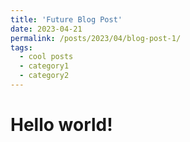```yaml
---
title: 'Future Blog Post'
date: 2023-04-21
permalink: /posts/2023/04/blog-post-1/
tags:
  - cool posts
  - category1
  - category2
---
```


# Hello world!

